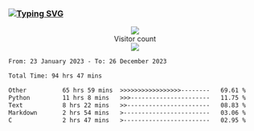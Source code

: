 ### <a href="https://git.io/typing-svg"><img src="https://readme-typing-svg.herokuapp.com?font=Fira+Code&pause=1000&width=435&lines=+Hi+%F0%9F%91%8B+There+is+Chenghow" alt="Typing SVG" /></a>
<p align="center"> 
  <img src="https://github-readme-stats.vercel.app/api?username=chenghow&show_icons=true"><br>
  Visitor count<br>
  <img src="https://profile-counter.glitch.me/chenghow/count.svg">
</p>

<!--START_SECTION:waka-->

```txt
From: 23 January 2023 - To: 26 December 2023

Total Time: 94 hrs 47 mins

Other          65 hrs 59 mins  >>>>>>>>>>>>>>>>>--------   69.61 %
Python         11 hrs 8 mins   >>>----------------------   11.75 %
Text           8 hrs 22 mins   >>-----------------------   08.83 %
Markdown       2 hrs 54 mins   >------------------------   03.06 %
C              2 hrs 47 mins   >------------------------   02.95 %
```

<!--END_SECTION:waka-->
